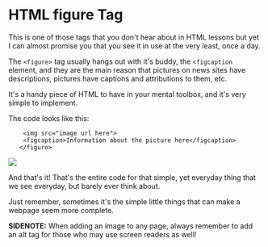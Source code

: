 <h1>HTML figure Tag</h1>

This is one of those tags that you don't hear about in HTML lessons but yet I can almost promise you that you see it in use at the very least, once a day.

The ```<figure>``` tag usually hangs out with it's buddy, the ```<figcaption``` element, and they are the main reason that pictures on news sites have descriptions, pictures have captions and attributions to them, etc.

It's a handy piece of HTML to have in your mental toolbox, and it's very simple to implement.

The code looks like this:

```<figure>
    <img src="image url here">
	<figcaption>Information about the picture here</figcaption>
   </figure>
```   

<img src="https://i.imgur.com/z4tpFEh.jpg">
          
And that's it! That's the entire code for that simple, yet everyday thing that we see everyday, but barely ever think about. 

Just remember, sometimes it's the simple little things that can make a webpage seem more complete. 

**SIDENOTE:** When adding an image to any page, always remember to add an alt tag for those who may use screen readers as well!
